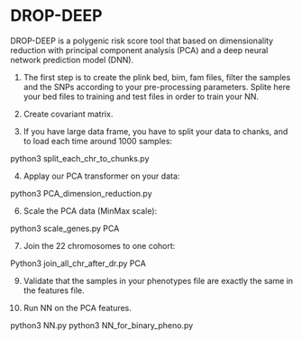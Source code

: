 # DROP-DEEP
DROP-DEEP is a polygenic risk score tool that based on dimensionality reduction with principal component analysis (PCA) and a deep neural network prediction model (DNN).

1.	The first step is to create the plink bed, bim, fam files, filter the samples and the SNPs according to your pre-processing parameters. Splite here your bed files to training and test files in order to train your NN. 

2.	Create covariant matrix.

3.	If you have large data frame, you have to split your data to chanks, and to load each time around 1000 samples:

python3 split_each_chr_to_chunks.py

4.	Applay our PCA transformer on your data:
   
python3 PCA_dimension_reduction.py

6.	Scale the PCA data (MinMax scale):
   
python3 scale_genes.py PCA

7.	Join the 22 chromosomes to one cohort:
   
Python3 join_all_chr_after_dr.py PCA

9.	Validate that the samples in your phenotypes file are exactly the same in the features file.

10.	Run NN on the PCA features.
   
python3 NN.py
python3 NN_for_binary_pheno.py
